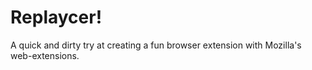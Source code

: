 # Replaycer!


A quick and dirty try at creating a fun browser extension with Mozilla's web-extensions.